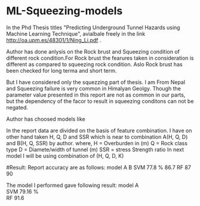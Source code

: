# ML-Squeezing-models

In the Phd Thesis titles "Predicting Underground Tunnel Hazards using Machine Learning Technique", avialbale freely in the link http://oa.upm.es/48301/1/Ning_Li.pdf .

Author has done anlysis on the Rock brust and Squeezing condition of different rock condition.For Rock brust the fearures taken in consideration is different as compared to squeezing rock condition. Aslo Rock brust has been checked for long terma and short term.

But I have considered only the squezzing part of thesis. I am From Nepal and Squeezing failure is very common in Himalyan Geolgy. Though the parameter value presented in this report are not as common in our parts, but the dependency of the facor to result in squeezing conditons can not be negated. 

Author has choosed models like 

In the report data are divided on the basis of feature combination. I have on other hand taken H, Q, D and SSR which is near to combination A(H, Q, D) and B(H, Q, SSR) by author. where,
    H = Overburden in (m)
    Q = Rock class type
    D = Diamete/width of tunnel (m)
    SSR = stress Strength ratio
In next model I will be using combination of (H, Q, D, K)

#Result:
Report accuracy are as follows:
      model    A          B
      SVM      77.8 %    86.7
      RF       87         90
      

The model I performed gave following result:
     model      A         
      SVM      79.16 %    
      RF       91.6        
      
